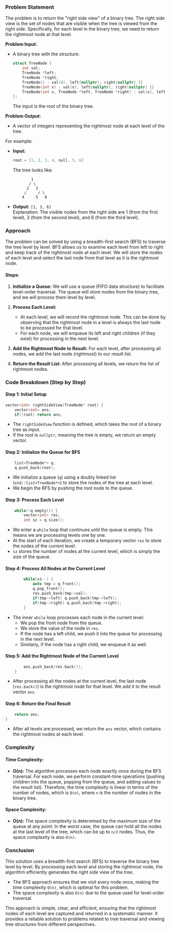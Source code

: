 ### Problem Statement

The problem is to return the "right side view" of a binary tree. The right side view is the set of nodes that are visible when the tree is viewed from the right side. Specifically, for each level in the binary tree, we need to return the rightmost node at that level. 

**Problem Input:**
- A binary tree with the structure:
  ```cpp
  struct TreeNode {
      int val;
      TreeNode *left;
      TreeNode *right;
      TreeNode() : val(0), left(nullptr), right(nullptr) {}
      TreeNode(int x) : val(x), left(nullptr), right(nullptr) {}
      TreeNode(int x, TreeNode *left, TreeNode *right) : val(x), left(left), right(right) {}
  };
  ```
  The input is the root of the binary tree.

**Problem Output:**
- A vector of integers representing the rightmost node at each level of the tree.

For example:
- **Input:**  
  ```cpp
  root = [1, 2, 3, 4, null, 5, 6]
  ```
  The tree looks like:
  ```
          1
         / \
        2   3
       /     / \
      4     5   6
  ```
- **Output:** `[1, 3, 6]`  
  Explanation: The visible nodes from the right side are 1 (from the first level), 3 (from the second level), and 6 (from the third level).

### Approach

The problem can be solved by using a breadth-first search (BFS) to traverse the tree level by level. BFS allows us to examine each level from left to right and keep track of the rightmost node at each level. We will store the nodes of each level and select the last node from that level as it is the rightmost node.

#### Steps:
1. **Initialize a Queue:** We will use a queue (FIFO data structure) to facilitate level-order traversal. The queue will store nodes from the binary tree, and we will process them level by level.
  
2. **Process Each Level:**
   - At each level, we will record the rightmost node. This can be done by observing that the rightmost node in a level is always the last node to be processed for that level.
   - For each node, we will enqueue its left and right children (if they exist) for processing in the next level.

3. **Add the Rightmost Node to Result:** For each level, after processing all nodes, we add the last node (rightmost) to our result list.

4. **Return the Result List:** After processing all levels, we return the list of rightmost nodes.

### Code Breakdown (Step by Step)

#### Step 1: Initial Setup
```cpp
vector<int> rightSideView(TreeNode* root) {
    vector<int> ans;
    if(!root) return ans;
```
- The `rightSideView` function is defined, which takes the root of a binary tree as input.
- If the root is `nullptr`, meaning the tree is empty, we return an empty vector.

#### Step 2: Initialize the Queue for BFS
```cpp
    list<TreeNode*> q;
    q.push_back(root);
```
- We initialize a queue (`q`) using a doubly linked list (`std::list<TreeNode*>`) to store the nodes of the tree at each level.
- We begin the BFS by pushing the root node to the queue.

#### Step 3: Process Each Level
```cpp
    while(!q.empty()) {
        vector<int> res;
        int sz = q.size();
```
- We enter a `while` loop that continues until the queue is empty. This means we are processing levels one by one.
- At the start of each iteration, we create a temporary vector `res` to store the nodes of the current level.
- `sz` stores the number of nodes at the current level, which is simply the size of the queue.

#### Step 4: Process All Nodes at the Current Level
```cpp
        while(sz--) {
            auto tmp = q.front();
            q.pop_front();
            res.push_back(tmp->val);
            if(tmp->left) q.push_back(tmp->left);
            if(tmp->right) q.push_back(tmp->right);
        }
```
- The inner `while` loop processes each node in the current level:
  - We pop the front node from the queue.
  - We store the value of the node in `res`.
  - If the node has a left child, we push it into the queue for processing in the next level.
  - Similarly, if the node has a right child, we enqueue it as well.

#### Step 5: Add the Rightmost Node of the Current Level
```cpp
        ans.push_back(res.back());
    }
```
- After processing all the nodes at the current level, the last node (`res.back()`) is the rightmost node for that level. We add it to the result vector `ans`.

#### Step 6: Return the Final Result
```cpp
    return ans;
}
```
- After all levels are processed, we return the `ans` vector, which contains the rightmost nodes at each level.

### Complexity

#### Time Complexity:
- **O(n):** The algorithm processes each node exactly once during the BFS traversal. For each node, we perform constant-time operations (pushing children into the queue, popping from the queue, and adding values to the result list). Therefore, the time complexity is linear in terms of the number of nodes, which is `O(n)`, where `n` is the number of nodes in the binary tree.

#### Space Complexity:
- **O(n):** The space complexity is determined by the maximum size of the queue at any point. In the worst case, the queue can hold all the nodes at the last level of the tree, which can be up to `n/2` nodes. Thus, the space complexity is also `O(n)`.

### Conclusion

This solution uses a breadth-first search (BFS) to traverse the binary tree level by level. By processing each level and storing the rightmost node, the algorithm efficiently generates the right side view of the tree. 

- The BFS approach ensures that we visit every node once, making the time complexity `O(n)`, which is optimal for this problem.
- The space complexity is also `O(n)` due to the queue used for level-order traversal.
  
This approach is simple, clear, and efficient, ensuring that the rightmost nodes of each level are captured and returned in a systematic manner. It provides a reliable solution to problems related to tree traversal and viewing tree structures from different perspectives.